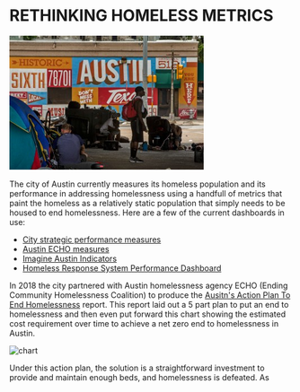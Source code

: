 # RETHINKING HOMELESS METRICS

![homeless_pic](/jwj-Homeless-1417.jpg)

The city of Austin currently measures its homeless population and its performance in addressing homelessness using a handfull of metrics that paint the homeless as a relatively static population that simply needs to be housed to end homelessness. Here are a few of the current dashboards in use:

- [City strategic performance measures](https://data.austintexas.gov/stories/s/Health/iane-nkjw/)
- [Austin ECHO measures](https://www.austinecho.org/about-echo/homelessness-in-austin/)
- [Imagine Austin Indicators](https://data.austintexas.gov/stories/s/Household-Affordability/czit-acu8)
- [Homeless Response System Performance Dashboard](https://www.austinecho.org/wp-content/uploads/2021/10/AustinCoCDashboardPhase3_20211011_update.html#annual-enrollment)

In 2018 the city partnered with Austin homelessness agency ECHO (Ending Community Homelessness Coalition) to produce the [Ausitn's Action Plan To End Homelessness](https://1zdndu3n3nla353ymc1h6x58-wpengine.netdna-ssl.com/wp-content/uploads/2019/07/Austin%E2%80%99s-Action-Plan-to-End-Homelessness-%E2%80%93-Working-Document.pdf) report. This report laid out a 5 part plan to put an end to homelessness and then even put forward this chart showing the estimated cost requirement over time to achieve a net zero end to homelessness in Austin.

![chart](chart_image_here.jpg)

Under this action plan, the solution is a straightforward investment to provide and maintain enough beds, and homelessness is defeated. As

